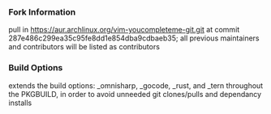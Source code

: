 ### Fork Information

pull in https://aur.archlinux.org/vim-youcompleteme-git.git at commit
287e486c299ea35c95fe8dd1e854dba9cdbaeb35;
all previous maintainers and contributors will be listed as
contributors

### Build Options

extends the build options: _omnisharp, _gocode, _rust, and _tern
throughout the PKGBUILD, in order to avoid unneeded git clones/pulls
and dependancy installs
